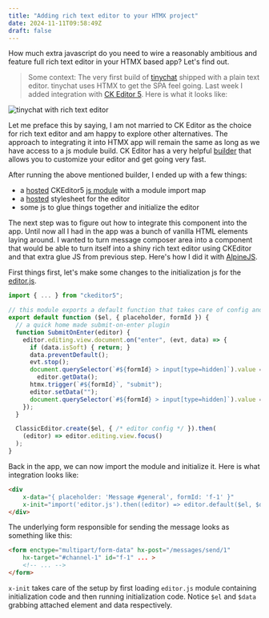 ```yaml
---
title: "Adding rich text editor to your HTMX project"
date: 2024-11-11T09:58:49Z
draft: false
---
```


How much extra javascript do you need to wire a reasonably ambitious and feature full rich text editor in your HTMX based app? Let's find out.   

> Some context: The very first build of [tinychat](https://github.com/callmephilip/tinychat) shipped with a plain text editor. tinychat uses HTMX to get the SPA feel going. Last week I added integration with [CK Editor 5](https://ckeditor.com/). Here is what it looks like:

![tinychat with rich text editor](/tinychat-editor.png)

Let me preface this by saying, I am not married to CK Editor as the choice for rich text editor and am happy to explore other alternatives. The approach to integrating it into HTMX app will remain the same as long as we have access to a js module build. CK Editor has a very helpful [builder](https://ckeditor.com/ckeditor-5/builder/) that allows you to customize your editor and get going very fast. 

After running the above mentioned builder, I ended up with a few things:  

- a [hosted](https://cdn.ckeditor.com/ckeditor5/43.3.0/ckeditor5.js) CKEditor5 [js module](https://developer.mozilla.org/en-US/docs/Web/JavaScript/Guide/Modules) with a module import map
- a [hosted](https://cdn.ckeditor.com/ckeditor5/43.3.1/ckeditor5.css) stylesheet for the editor
- some js to glue things together and initialize the editor 

The next step was to figure out how to integrate this component into the app. Until now all I had in the app was a bunch of vanilla HTML elements laying around. I wanted to turn message composer area into a component that would be able to turn itself into a shiny rich text editor using CKEditor and that extra glue JS from previous step. Here's how I did it with [AlpineJS](https://alpinejs.dev/).

First things first, let's make some changes to the initialization js for the [editor.js](https://github.com/callmephilip/tinychat/blob/main/editor.js).

```js
import { ... } from "ckeditor5";

// this module exports a default function that takes care of config and initialization 
export default function ($el, { placeholder, formId }) {
  // a quick home made submit-on-enter plugin
  function SubmitOnEnter(editor) {
    editor.editing.view.document.on("enter", (evt, data) => {
      if (data.isSoft) { return; }
      data.preventDefault();
      evt.stop();
      document.querySelector(`#${formId} > input[type=hidden]`).value =
        editor.getData();
      htmx.trigger(`#${formId}`, "submit");
      editor.setData("");
      document.querySelector(`#${formId} > input[type=hidden]`).value = null;
    });
  }

  ClassicEditor.create($el, { /* editor config */ }).then(
    (editor) => editor.editing.view.focus()
  );
}
```

Back in the app, we can now import the module and initialize it. Here is what integration looks like:

```html
<div
    x-data="{ placeholder: 'Message #general', formId: 'f-1' }"
    x-init="import('editor.js').then((editor) => editor.default($el, $data))">
</div>
```

The underlying form responsible for sending the message looks as something like this:

```html
<form enctype="multipart/form-data" hx-post="/messages/send/1"
    hx-target="#channel-1" id="f-1" ... >
    <!-- ... -->
</form>
```

`x-init` takes care of the setup by first loading `editor.js` module containing initialization code and then running initialization code. Notice `$el` and `$data` grabbing attached element and data respectively.
